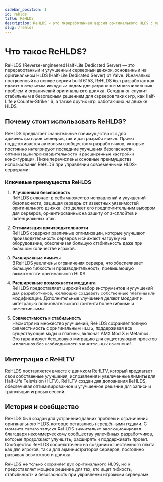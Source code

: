 ```yaml
---
sidebar_position: 1
id: rehlds
title: ReHLDS
description: ReHLDS — это переработанная версия оригинального HLDS с улучшенной безопасностью, производительностью и возможностями моддинга для таких игр, как Half-Life и Counter-Strike 1.6.
slug: /rehlds
---
```


# Что такое ReHLDS?

ReHLDS (Reverse-engineered Half-Life Dedicated Server) — это переработанный и улучшенный серверный движок, основанный на оригинальном HLDS (Half-Life Dedicated Server) от Valve. Изначально построенный на основе версии build 6153, ReHLDS был разработан как проект с открытым исходным кодом для устранения многочисленных проблем и ограничений оригинального движка. Сегодня он служит стабильным и безопасным решением для серверов таких игр, как Half-Life и Counter-Strike 1.6, а также других игр, работающих на движке HLDS.

## Почему стоит использовать ReHLDS?

ReHLDS предлагает значительные преимущества как для администраторов серверов, так и для разработчиков. Проект поддерживается активным сообществом разработчиков, которые постоянно интегрируют последние улучшения безопасности, оптимизации производительности и расширенные настройки конфигурации. Ниже перечислены основные преимущества использования ReHLDS при управлении современными HLDS-серверами:

### Ключевые преимущества ReHLDS

1. **Улучшенная безопасность**  
   ReHLDS включает в себя множество исправлений и улучшений безопасности, защищая серверы от известных уязвимостей оригинального движка. Это делает его предпочтительным выбором для серверов, ориентированных на защиту от эксплойтов и потенциальных атак.

2. **Оптимизация производительности**  
   ReHLDS содержит различные оптимизации, которые улучшают производительность серверов и снижают нагрузку на оборудование, обеспечивая большую стабильность даже при большом количестве игроков.

3. **Расширенные лимиты**  
   В ReHLDS увеличены ограничения сервера, что обеспечивает большую гибкость и производительность, превышающую возможности оригинального HLDS.

4. **Расширенные возможности моддинга**  
   ReHLDS предоставляет широкий набор инструментов и улучшений для разработчиков, желающих создавать собственные плагины или модификации. Дополнительные улучшения делают моддинг и интеграцию пользовательского контента более гибкими и эффективными.

5. **Совместимость и стабильность**  
   Несмотря на множество улучшений, ReHLDS сохраняет полную совместимость с оригинальным HLDS, поддерживая все существующие моды и плагины, включая AMX Mod X и Metamod. Это гарантирует бесшовную миграцию для существующих проектов и плагинов без необходимости значительных изменений.

## Интеграция с ReHLTV

ReHLDS поставляется вместе с движком ReHLTV, который предлагает свои собственные улучшения, исправления и увеличенные лимиты для Half-Life Television (HLTV). ReHLTV создан для дополнения ReHLDS, обеспечивая оптимизированное и улучшенное решение для записи и трансляции игровых сессий.

## История и сообщество

ReHLDS был создан для устранения давних проблем и ограничений оригинального HLDS, которые оставались нерешёнными годами. С момента своего запуска ReHLDS значительно эволюционировал благодаря некоммерческому сообществу увлечённых разработчиков, которые продолжают улучшать, расширять и поддерживать проект. Сообщество ReHLDS сосредоточено на создании качественного опыта как для игроков, так и для администраторов серверов, постоянно развивая возможности движка.

ReHLDS не только сохраняет дух оригинального HLDS, но и предоставляет мощное решение для тех, кто ищет гибкость, стабильность и безопасность при управлении игровыми серверами.
